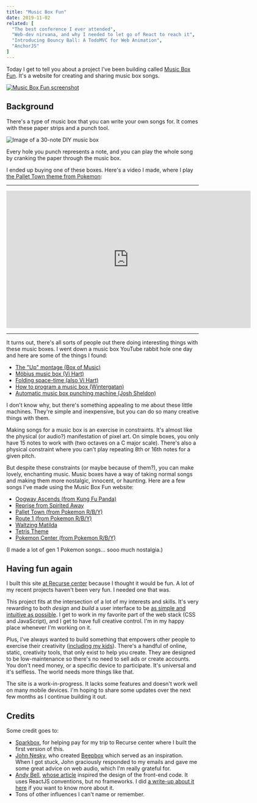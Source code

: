 ```yaml
---
title: "Music Box Fun"
date: 2019-11-02
related: [
  "The best conference I ever attended",
  "Web-dev nirvana, and why I needed to let go of React to reach it",
  "Introducing Bouncy Ball: A TodoMVC for Web Animation",
  "AnchorJS"
]
---
```


Today I get to tell you about a project I've been building called [Music Box Fun](https://musicboxfun.com). It's a website for creating and sharing music box songs.

[![Music Box Fun screenshot]({{site.url}}/assets/images/music-box-fun--waltzing-matilda-blog2.png)](https://musicboxfun.com)

## Background

There's a type of music box that you can write your own songs for. It comes with these paper strips and a punch tool.

![Image of a 30-note DIY music box]({{site.url}}/assets/images/30-note-music-box.jpg)

Every hole you punch represents a note, and you can play the whole song by cranking the paper through the music box.

I ended up buying one of these boxes. Here's a video I made, where I play [the Pallet Town theme from Pokemon](https://www.youtube.com/watch?v=cOWRNLaCMJg):

<hr />

<iframe width="640" height="360" src="https://www.youtube-nocookie.com/embed/f7bH5Umfa0A" frameborder="0" allow="accelerometer; autoplay; encrypted-media; gyroscope; picture-in-picture" allowfullscreen></iframe>

<hr />

It turns out, there's all sorts of people out there doing interesting things with these music boxes. I went down a music box YouTube rabbit hole one day and here are some of the things I found:

  * [The "Up" montage (Box of Music)](https://www.youtube.com/watch?v=8F3ijtrZ5x8)
  * [Möbius music box (Vi Hart)](https://www.youtube.com/watch?v=HjBhO9iqEc0)
  * [Folding space-time (also Vi Hart)](https://www.youtube.com/watch?v=WkmPDOq2WfA)
  * [How to program a music box (Wintergatan)](https://www.youtube.com/watch?v=HjBhO9iqEc0)
  * [Automatic music box punching machine (Josh Sheldon)](https://www.youtube.com/watch?v=W41uh2bS2Yc)

I don't know why, but there's something appealing to me about these little machines. They're simple and inexpensive, but you can do so many creative things with them.

Making songs for a music box is an exercise in constraints. It's almost like the physical (or audio?) manifestation of pixel art. On simple boxes, you only have 15 notes to work with (two octaves on a C major scale). There's also a physical constraint where you can't play repeating 8th or 16th notes for a given pitch.

But despite these constraints (or maybe because of them?), you can make lovely, enchanting music. Music boxes have a way of taking normal songs and making them more nostalgic, innocent, or haunting. Here are a few songs I've made using the Music Box Fun website:

  * [Oogway Ascends (from Kung Fu Panda)](https://musicboxfun.com/#0XQAAAAKKAgAAAAAAAABBKEgr4QkMr7AC4iV6wVooBXkC0u7HCWpbob6rNnGKndP3WGLs9PJoWa1CnUQVJ8-JC8CASQcJFX7jwWvcTRAd7tlllqfzpD0g5oaWwJ5ZkL_XJxizEF-KvUEVL4w6WF5MEt-Yen2vwMhOgQJu9XfJH1cW-aEPHoVAcQfj2xBdp8Ua7AWyiEY-HvHAndSmmzbczP-RwFzrS0htwwPKKsSYfjKC8YOkibCPQ3XOGWAZU5T9ur6wqRXEsNvCjhR6zJJrgg1z1qomnA10itmNER_mE5JsFH3yCsmjYUO-GcVdnjCgFgcATUgHFixrzXCgUMfIUkXWqJtz95y011Kh-iVO3_gg-_SxHUbjISR0IX84FMUGNVhfsBEAl9TjVhGBXTRT5UMDvn98xRQOXuIAS4cqYdyeLWjUKCkORAF29jYaMQjFES976OHEcM-iuIxX1z7qQt6Iv7vxxEy9B2HfBMzO4p-dUW86ImEVO4LX0bOrjqxyFPniQdZ_0vd09YQ-F6yXZq82EOkbWpGc_RklaDZo6ckv0-c4GNb6T87doyRf4-ZoKsKZgczmFH0Wr__uWm6vHmji_RTFlWewQvY5Nlp6Ik84NYh7vx70Tb1a1DHPPs4r9bz_3QSiMA)
  * [Reprise from Spirited Away](https://musicboxfun.com/#0XQAAAAJPAgAAAAAAAABBKEgr0qozU7IzZNDRxLHCm4UftbKNts2BI1LSRIBcHwUolv3W8SwViIfwjxi2BueTt1hqVVA5MId_nD37khETFvAtEATA31y76pK2o0D_kmRGQbgRNohj2np5XQ-P6yJ5md7ZOaT_rDWDpMmYVZTxLdq5N0h1AcbaHh0xVK7a7vdehNjcUErAJfL8ORbmoVOwNwFf0aB0BlLYDhR-VFN0yEXZmI8Qn46g987C9Jzf2xb_AAgbPQihO4fqC4nigsJakj6yD_VeMA7ln-Otw6KZSlvbMQt5ElebOwTrhJJNW4H3zehKMT0xNQJkJAnJIQPQp0q85d2TGaReMaGpjn9qdXK5R3Jc7m0Ydjo79gvSr-0wYJlxiKmN-htRFMGIZ_aSmSUe8ZbtXqP4I1WrwTn_QsJ6fMZDrbPI92hTnYn1uLs3GmplM6V5QBEo8lHooNO472GLdgLfIAgImTf6GV6tWIyZM3iwyeg5CAcf1CEGzTk1A9CuhijTynItjnE-__CwIgzfo3sPxub0bc3IxIz9wotjS1Qi3NoOuNcSzC6l1Vz-DvE9__-Vh9xb)
  * [Pallet Town (from Pokemon R/B/Y)](https://musicboxfun.com/#0XQAAAAKdAgAAAAAAAABBKEgtkQlVJTiq1tcOsPRQF0CuxUONW_IXrtuN3_6hXS5OrWKHykxSMT77m9df3CyO_QqR7BtAbqxVdEMJl55atO5AyUwX4Ff_T1iqciWBeFqORzUyxrL3X6ijpUhOZk7j8GstyawZM_UI_fEadmCVirvoMF2eXVoKjoavFfwKuMbB1HP5RFiqX-Mp_5qYPpu2Sh0fWMP2PmTsvMiEklVPjnME9zZEw_o07W30gwmfj5qP1Oso_FWJrGSTyTx6UYIbrAd59JfqZuQAP5mMjOtNlZBTCCZ4o2oz5fiJ8iB7mxxxND824Umx-3DMoTTM2FvTj_ZUnbfWzDoXICFyLTV9V0uoxTumQ7PxrhQidt8leuSiGUf0EtrCCYMz8LtlTdSy6SmtmpoRmKLLsedgZLV0PqBY4VMwfijUGsDaMtF2bP96AwmIWyMFmFsQn8bpvDc6Ak2_lrrPJswEIVB49lA3EEgUcydwXgsbiuji5YC1SkHMh7ha8vgjkcKigWe5hirGmkxNfBVcK0i1f8fLnIDe62SR04Iy4f-1aLDkQexA9nfvotLNS3rcwiXa6o7s3uqXZSIxdnxwEH0vi01oM91SwRbtoywTDXVcHcQZA1_aVruiC-Mh0-I9uJL-Y-UAoLV7a53__oF7-Q)
  * [Route 1 (from Pokemon R/B/Y)](https://musicboxfun.com/#0XQAAAAKWAgAAAAAAAABBKEgroqpfMqbCRb5SHrne-xBC-OEdROmD4i1AVWq2zkdmojbXa-C1ZZa168JpviLm732DJlN2MJ7e6fwxRhfM6hkwH9XKd-r3n-23HG9goBoTXFUgVKYgQJxQUQqA5iku_S9JsqX4pqtzOUEms6efXbHY-3rE9dpujThACxpmlqvFzsbioaEWy1_3EF8_wQZ9Bni5DeqP0vU9eUHfmUaze4L00-1qe2hMWK05Lwy5mXqXZVAb9L60cDQRXY9SuXd6HOaAK8P0PEZsITu3ExWMgd9xIDfHOXrWhjDM89DuanzUkBv3L0Q5gjIX5J-B1QfuA39dSzADD3pTUJZHKkjeVCze7H6NrIzMLDOnQpBTy7pGvKgxaaLOp5v6E9_BrMhi4HEWxM66MleCStVJzgakygJ41oy40mJxrgh0LQI0UiPFFjX7Z2RyzzH_K6lujIsUPxrRvPllkGfAYqshZW0ecuxzVHxGPlZf2pMkiBLcM9Aybok7l8Ftf5GScZNTFI-ZDVkUxSYfdpFpKNKsETTUTyrWVvPIo_ugY0dccRy0tA63CsM4KyCEVZKVa9l0qKArw-_d3-Z77oX6vVe_-vY4zA)
  * [Waltzing Matilda](https://musicboxfun.com/#0XQAAAAI-AwAAAAAAAABBKEgrAtShIvN9o52Ryt4y2M8UIzhymCC3FMMW0GPDU_hgzNJ1ovMfjKiX01yV__BWGujMgQ3MY1eDy-tAMjrQsVkAga9xNNBgvqZQjCqFVyukOWLXutctUdbIDrUGq2F7YMEkpqbpdvBrTQFrDoN467cLSj1p1gQ5sVp5Eg8KUciSUtlTOoCAHX9K83OFmLrtXE8bPONqTofO4j2HkdvcHH9Pfp4jnq1GPee3kavSe5sZDKTpVz0F-LmQbMwm_r7c_2TSQvrCm1z2yngXstnhkE479M_Ro18r3eVj_KQyM3wDJ9TwHIbkzBXQ-w9lb8533Ldpe3xai38N6egSgaJyMtePlmQPPdnGvhQtDcVFgjOvpL7rwAsEknB2DZFSxY2fgVpCH-WZCVW6u4Dd2abnXCcybtv7-dP2oAW3mKweVwqMya7xLCxJqgdM1PlS4dqZHjDo-fDqKhzfPa8yh5G1vKleINOJeUMZ_GO5PMMBQbI5Ol6o5zkcBx6x2kcSFFST7xW-9OgYjJRl5t_fI5-zCm9iK17zYrsKhpB81-0UY3gOLWnXGjdmGWUDwrcy5U4Q0PjyGkizrUT_6VwUbQ)
  * [Tetris Theme](https://musicboxfun.com/#0XQAAAAImAQAAAAAAAABBKEgqwrszHHPPP1FNdERQ2ScK6R7CAc0bZeu0S-WnIg7b6fVO5c29OPYCGXK7DxdlCGomOymJcyjI4mvOiK38HlaSZX7hG3C1o0a4Qa_uJ0JuWJfgccd4XSe_X6DW0YJVKt26DE8yrB3HYk4mr-moghy9siJgLlEmTYKMRN09-VOw7bD6JP9-Y-kFCQulyZT8YeTEt12JTdFupqbmPxhaHIiLWssr5bWBJ4o7RU0Owhx8iFoMRhjzfiTEJsMswezDcjQF_WEr_rOPPiTduOf42PFEIsMkpnHp4Yc_wIWlWj-__27RhQA)
  * [Pokemon Center (from Pokemon R/B/Y)](https://musicboxfun.com/#0XQAAAAIFAwAAAAAAAABBKEgrQplfXLCD9JciQzRPQ6firNnQO7cci9oc71do_5bYZZcPBmqyTmyGIjEzJ90htl86qxa4-praLtDPRiBkI7Fsxky8Ka0w2ktnnUg8dbJv8-7MpC_n4bzuLuwKMIQPmvXhalEBLEvJFdRwa1sWqEyDBRSE5K4MCrTvMgbUHlGlO9LsP8ZHsSXMU6hVEo9FnLfDnLW9ALfibG34DUac5TetjE5yOuKuBax797Cnl__TkQZgnziEgm4RPeQ9Q4TKrlTX1xeQD704FtVGfAvBYD73vHUZXpEQvQZKFht6OZhI_0FNHH6SVBPy8SeGMPzz744wvZ7JGCK1B1pv_KVBPD_xjDVtxwKJoEbrmXyYpomHqOwBKhaaH4MzFpJJSeHt_b2LHf0wyONna46WdNPQkoMzCdf9qWs6Fvl9wX0qSAO_PmL9f9ChcYu3QyE0xPWnRpQiRfoHcnriHL30a-G7Pe4EIhrv2itBCkfIhnWls_L9mhKC-2P3xOF1eDCIxbxVxgxIeXisI3K2QCWGRe_kiNFtWh8h9ZCvsPD-LJS2GsmcclZQa7g7_lB3dliYH53G5HylF8bCc6Syzg7EGjvtVtd9QKQB4ir80qzeZbPT_TfRgXyG1-vD9szzvjaKemfe9zFbDl1AFMIlLxyCG4eCVtvCqXbA_te_dw)

(I made a lot of gen 1 Pokemon songs... sooo much nostalgia.)

## Having fun again

I built this site [at Recurse center]({{site.url}}/2019/08/21/the-best-conference-I-ever-attended/) because I thought it would be fun. A lot of my recent projects haven't been very fun. I needed one that was.

This project fits at the intersection of a lot of my interests and skills. It's very rewarding to both *design* and *build* a user interface to be [as simple and intuitive as possible](https://www.bryanbraun.com/2019/05/13/connect-four-invisible-interface-design/). I get to work in my favorite part of the web stack (CSS and JavaScript), and I get to have full creative control. I'm in my happy place whenever I'm working on it.

Plus, I've always wanted to build something that empowers other people to exercise their creativity ([including my kids](https://www.bryanbraun.com/2019/07/16/daily-demos-a-ritual-for-raising-kids-that-create/)). There's a handful of online, static, creativity tools, that only exist to help you create. They are designed to be low-maintenance so there's no need to sell ads or create accounts. You don't need money, or a specific device to participate. It's universal and it's selfless. The world needs more things like that.

The site is a work-in-progress. It lacks some features and doesn't work well on many mobile devices. I'm hoping to share some updates over the next few months as I continue building it out.

## Credits

Some credit goes to:

  * [Sparkbox](https://seesparkbox.com), for helping pay for my trip to Recurse center where I built the first version of this.
  * [John Nesky](https://twitter.com/shaktool), who created [Beepbox](https://beepbox.co/) which served as an inspiration. When I got stuck, John graciously responded to my emails and gave me some great advice on web audio, which I'm really grateful for.
  * [Andy Bell](https://twitter.com/hankchizljaw), [whose article](https://css-tricks.com/build-a-state-management-system-with-vanilla-javascript/) inspired the design of the front-end code. It uses ReactJS conventions, but no frameworks. I did [a write-up about it here]({{site.url}}/2019/09/11/web-dev-nirvana-and-why-I-needed-to-let-go-of-reactjs-to-reach-it/) if you want to know more about it.
  * Tons of other influences I can't name or remember.
